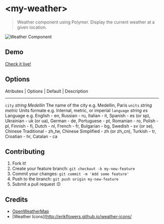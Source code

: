 # &lt;my-weather&gt;

> Weather component using Polymer.
> Display the current weather at a given location.

![Weather Component](http://i.imgur.com/eSE4wRJ.png "Wheater component using Polymer")

## Demo
[Check it live!](http://angelfire.github.io/weather-component/)

## Options
Atributes       | Options       | Default       | Description
---             ---             ---             ---
`city`            *string*        *Medellin*      The name of the city e.g. Medellin, Paris
`units`           *string*        *metric*        Units formate e.g. Internal, metric, or imperial
`language`        *string*        *es*            Language e.g. English - en, Russian - ru, Italian - it, Spanish - es (or sp), Ukrainian - uk (or ua), German - de, Portuguese - pt, Romanian - ro, Polish - pl, Finnish - fi, Dutch - nl, French - fr, Bulgarian - bg, Swedish - sv (or se), Chinese Traditional - zh_tw, Chinese Simplified - zh (or zh_cn), Turkish - tr, Croatian - hr, Catalan - ca 

## Contributing
1. Fork it!
2. Create your feature branch: `git checkout -b my-new-feature`
3. Commit your changes: `git commit -m 'Add some feature'`
4. Push to the branch: `git push origin my-new-feature`
5. Submit a pull request :D

## Credits
- [OpenWeatherMap](http://openweathermap.org/API) 
- [Weather Icons](http://erikflowers.github.io/weather-icons/

